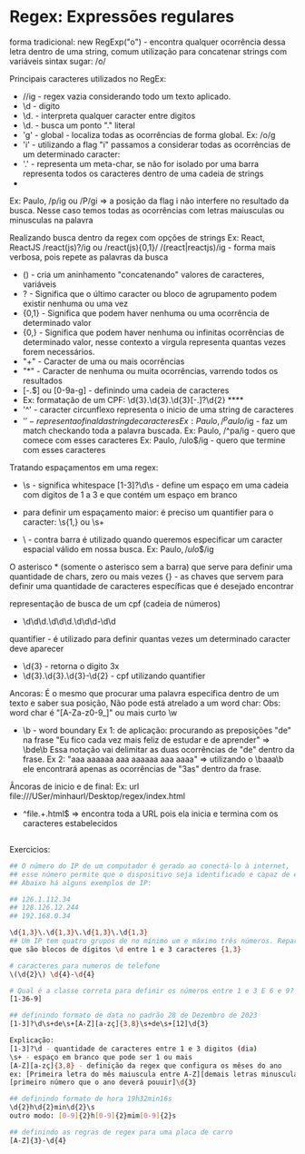 # Regex: Expressões regulares

forma tradicional: new RegExp("o") - encontra qualquer ocorrência dessa letra dentro de uma string, comum utilização para concatenar strings com variáveis
sintax sugar: /o/

Principais caracteres utilizados no RegEx:
* //ig - regex vazia considerando todo um texto aplicado.
* \d - digito
* \d. - interpreta qualquer caracter entre digitos
* \d\. - busca um ponto "." literal
* 'g' - global - localiza todas as ocorrências de forma global. Ex: /o/g
* 'i' - utilizando a flag "i" passamos a considerar todas as ocorrências de um determinado caracter: 
* '.' - representa um meta-char, se não for isolado por uma barra representa todos os caracteres dentro de uma cadeia de strings
* 
Ex: Paulo, /p/ig ou /P/gi => a posição da flag i não interfere no resultado da busca. 
Nesse caso temos todas as ocorrências com letras maiusculas ou minusculas na palavra 

Realizando busca dentro da regex com opções de strings
Ex: React, ReactJS 
/react(js)?/ig ou /react(js){0,1}/
/(react|reactjs)/ig - forma mais verbosa, pois repete as palavras da busca
* () - cria um aninhamento "concatenando" valores de caracteres, variáveis
* ? - Significa que o último caracter ou bloco de agrupamento podem existir nenhuma ou uma vez 
* {0,1} - Significa que podem haver nenhuma ou uma ocorrência de determinado valor
* {0,} - Significa que podem haver nenhuma ou infinitas ocorrências de determinado valor, nesse contexto a virgula representa quantas vezes forem necessários.
* "+" - Caracter de uma ou mais ocorrências
* "*" - Caracter de nenhuma ou muita ocorrências, varrendo todos os resultados
* [-.$] ou [0-9a-g] - definindo uma cadeia de caracteres
* Ex: formatação de um CPF: \d{3}.\d{3}.\d{3}\[-.]?\d{2} ****
* '^' - caracter circunflexo representa o inicio de uma string de caracteres 
* '$' - representa o final da string de caracteres
Ex: Paulo, /^paulo$/ig - faz um match checkando toda a palavra buscada.
Ex: Paulo, /^pa/ig - quero que comece com esses caracteres
Ex: Paulo, /ulo$/ig - quero que termine com esses caracteres

Tratando espaçamentos em uma regex:
* \s - significa whitespace
[1-3]?\d\s - define um espaço em uma cadeia com digitos de 1 a 3 e que contém um espaço em branco
* para definir um espaçamento maior: é preciso um quantifier para o caracter: \s{1,} ou \s+

* \ - contra barra é utilizado quando queremos especificar um caracter espacial válido em nossa busca.
Ex: Paulo$, /ulo$\$/ig

O asterisco \* (somente o asterisco sem a barra) que serve para definir uma quantidade de chars, zero ou mais vezes
{} - as chaves que servem para definir uma quantidade de caracteres específicas que é desejado encontrar

representação de busca de um cpf (cadeia de números)
* \d\d\d\.\d\d\d\.\d\d\d-\d\d

quantifier - é utilizado para definir quantas vezes um determinado caracter deve aparecer
* \d{3} - retorna o digito 3x
* \d{3}\.\d{3}\.\d{3}\-\d{2} - cpf utilizando quantifier

Ancoras:
É o mesmo que procurar uma palavra especifica dentro de um texto e saber sua posição, Não pode está atrelado a um word char: 
Obs: word char é "[A-Za-z0-9_]" ou mais curto \w
* \b - word boundary 
Ex 1: de aplicação: procurando as preposições "de" na frase "Eu fico cada vez mais feliz de estudar e de aprender" => \bde\b
Essa notação vai delimitar as duas ocorrências de "de" dentro da frase.
Ex 2: "aaa aaaaaa aaa aaaaaa aaa aaaa" => utilizando o \baaa\b ele encontrará apenas as ocorrências de "3as" dentro da frase.  

Âncoras de inicio e de final:
Ex: url file:///USer/minhaurl/Desktop/regex/index.html
* ^file.+\.html$ => encontra toda a URL pois ela inicia e termina com os caracteres estabelecidos


##

Exercicios:

```sh
## O número do IP de um computador é gerado ao conectá-lo à internet, 
## esse número permite que o dispositivo seja identificado e capaz de enviar/receber informações. 
## Abaixo há alguns exemplos de IP:

## 126.1.112.34
## 128.126.12.244
## 192.168.0.34

\d{1,3}\.\d{1,3}\.\d{1,3}\.\d{1,3}
## Um IP tem quatro grupos de no mínimo um e máximo três números. Repare que estamos escapando o ponto (.) entre os números, 
que são blocos de dígitos \d entre 1 e 3 caracteres {1,3}

# caracteres para numeros de telefone
\(\d{2}\) \d{4}-\d{4}
```
```sh
# Qual é a classe correta para definir os números entre 1 e 3 E 6 e 9?
[1-36-9]

## definindo formato de data no padrão 28 de Dezembro de 2023
[1-3]?\d\s+de\s+[A-Z][a-zç]{3,8}\s+de\s+[12]\d{3}

Explicação:
[1-3]?\d - quantidade de caracteres entre 1 e 3 digitos (dia)
\s+ - espaço em branco que pode ser 1 ou mais
[A-Z][a-zç]{3,8} - definição da regex que configura os mêses do ano 
ex: [Primeira letra do mês maiuscula entre A-Z][demais letras minusculas entre a-z, considerando ç como caracter especial]{quantidade de letras dos meses}
[primeiro número que o ano deverá pouuir]\d{3}

## definindo formato de hora 19h32min16s
\d{2}h\d{2}min\d{2}\s
outro modo: [0-9]{2}h[0-9]{2}mim[0-9]{2}s

## definindo as regras de regex para uma placa de carro
[A-Z]{3}-\d{4}
```
